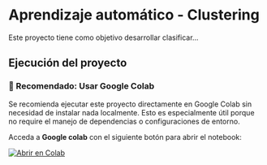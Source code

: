 # Aprendizaje automático - Clustering

Este proyecto tiene como objetivo desarrollar clasificar...

## Ejecución del proyecto

### 🔗 Recomendado: Usar Google Colab

Se recomienda ejecutar este proyecto directamente en Google Colab sin necesidad de instalar nada localmente. Esto es especialmente útil porque no require el manejo de dependencias o configuraciones de entorno.

Acceda a **Google colab** con el siguiente botón para abrir el notebook:

[![Abrir en Colab](https://colab.research.google.com/assets/colab-badge.svg)](https://colab.research.google.com/github/njacob1001/etl-project/blob/main/notebooks/aprendizaje_automatico.ipynb)
